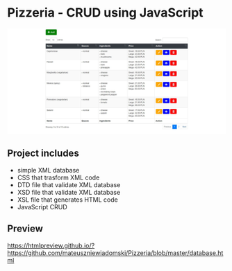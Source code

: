 # Pizzeria - CRUD using JavaScript

![Mane Interface](img.JPG)

## Project includes
- simple XML database
- CSS that trasform XML code 
- DTD file that validate XML database
- XSD file that validate XML database
- XSL file that generates HTML code 
- JavaScript CRUD 

## Preview
https://htmlpreview.github.io/?https://github.com/mateuszniewiadomski/Pizzeria/blob/master/database.html
